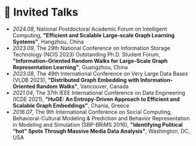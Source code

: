 <!--
# 📖 Educations
- *2019.06 - 2022.04*, Master, Zhejiang University, Hangzhou.
- *2015.09 - 2019.06*, Undergraduate, Chu Kochen Honors College, Zhejiang Univeristy, Hangzhou.
- *2012.09 - 2015.06*, Luqiao Middle School, Taizhou.


- *2022.02*, Hosted MLNLP seminar \| [\[Video\]](https://www.bilibili.com/video/BV1wF411x7qh)
- *2021.06*, Audio & Speech Synthesis, Huawei internal talk
- *2021.03*, Non-autoregressive Speech Synthesis, PaperWeekly & biendata \| [\[video\]](https://www.bilibili.com/video/BV1uf4y1t7Hr/)
- *2020.12*, Non-autoregressive Speech Synthesis, Huawei Noah's Ark Lab internal talk
-->
# 💬 Invited Talks
- *2024.08*, National Postdoctoral Academic Forum on Intelligent Computing, **"Efficient and Scalable Large-scale Graph Learning Systems"**, Hangzhou, China
- *2023.09*, The 29th National Conference on Information Storage Technology (NCIS 2023) Outstanding Ph.D. Student Forum, **"Information-Oriented Random Walks for Large-Scale Graph Representation Learning"**, Guangzhou, China
- *2023.08*, The 49th International Conference on Very Large Data Bases (VLDB 2023), **"Distributed Graph Embedding with Information-Oriented Random Walks"**, Vancouver, Canada 
- *2021.04*, The 37th IEEE International Conference on Data Engineering (ICDE 2021), **"HuGE: An Entropy-Driven Approach to Efficient and Scalable Graph Embeddings"**, Chania, Greece
- *2016.07*, The 9th International Conference on Social Computing, Behavioral-Cultural Modeling & Prediction and Behavior Representation in Modeling and Simulation (SBP-BRiMS 2016), **"Identifying Political “hot” Spots Through Massive Media Data Analysis"**, Washington, DC, USA
